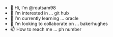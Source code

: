 - 👋 Hi, I’m @routsam98
- 👀 I’m interested in ... git hub
- 🌱 I’m currently learning ... oracle
- 💞️ I’m looking to collaborate on ... bakerhughes
- 📫 How to reach me ... ph number

<!---
routsam98/routsam98 is a ✨ special ✨ repository because its `README.md` (this file) appears on your GitHub profile.
You can click the Preview link to take a look at your changes.
--->

